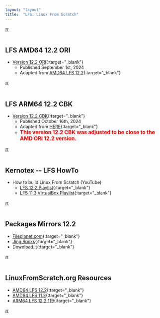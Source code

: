 ```yaml
---
layout: "layout"
title:  "LFS: Linux From Scratch"
---
```


[&#x213C;](#idxXXX)<br id="idx000"><br>
## LFS AMD64 12.2 ORI
* [Version 12.2 ORI](amd64/){:target="_blank"}
  * Published September 1st, 2024
  * Adapted from [AMD64 LFS 12.2](https://www.linuxfromscratch.org/lfs/view/12.2/){:target="_blank"}

[&#x213C;](#)<br id="idx001"><br>
## LFS ARM64 12.2 CBK
* [Version 12.2 CBK](arm64/){:target="_blank"}
  * Published October 16th, 2024
  * Adapted from [HERE](https://www.linuxfromscratch.org/~xry111/lfs/view/arm64/){:target="_blank"}
  * <span style="color:red; font-weight:bold; font-size:larger;">This version 12.2 CBK 
    was adjusted to be close to the AMD ORI 12.2 version.</span>

[&#x213C;](#)<br id="idx002"><br>
## Kernotex -- LFS HowTo
* How to build Linux From Scratch (YouTube)
  * [LFS 12.2 Playlist](https://www.youtube.com/playlist?list=PLyc5xVO2uDsDzdT8lkx430hZ-gY69wgS3){:target="_blank"}
  * [LFS 11.3 VirtualBox Playlist](https://www.youtube.com/playlist?list=PLyc5xVO2uDsB4gJ2dPySvs2eK_roFwKeb){:target="_blank"}

[&#x213C;](#)<br id="idx003"><br>
## Packages Mirrors 12.2
* [Fileplanet.com](https://mirror.fileplanet.com/lfs/pub/lfs/lfs-packages/12.2/){:target="_blank"}
* [Jing Rocks](https://repo.jing.rocks/lfs/lfs-packages/12.2/){:target="_blank"}
* [Download.it](https://mirror.download.it/lfs/pub/lfs/lfs-packages/12.2/){:target="_blank"}

[&#x213C;](#)<br id="idx004"><br>
## LinuxFromScratch.org Resources
* [AMD64 LFS 12.2](https://www.linuxfromscratch.org/lfs/view/12.2/){:target="_blank"}
* [AMD64 LFS 11.3](https://www.linuxfromscratch.org/lfs/view/11.3/){:target="_blank"}
* [ARM64 LFS 12.2 119](https://www.linuxfromscratch.org/~xry111/lfs/view/arm64/){:target="_blank"}

[&#x213C;](#)<br id="idxXXX"><br>

